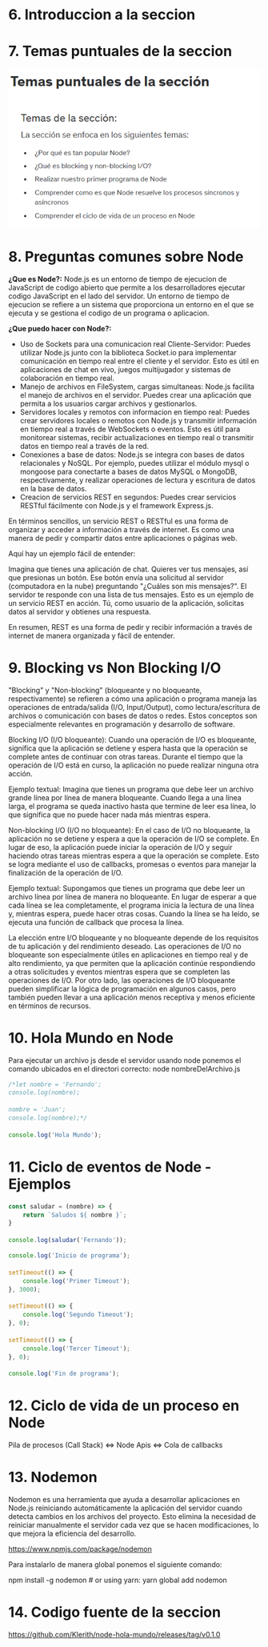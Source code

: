 # 6. Introduccion a la seccion

# 7. Temas puntuales de la seccion

![Temas puntuales de la seccion](img/1.PNG)

# 8. Preguntas comunes sobre Node

**¿Que es Node?:** Node.js es un entorno de tiempo de ejecucion de JavaScript de codigo abierto que permite a los desarrolladores ejecutar codigo JavaScript en el lado del servidor. Un entorno de tiempo de ejecucion se refiere a un sistema que proporciona un entorno en el que se ejecuta y se gestiona el codigo de un programa o aplicacion.

**¿Que puedo hacer con Node?:** 
- Uso de Sockets para una comunicacion real Cliente-Servidor: Puedes utilizar Node.js junto con la biblioteca Socket.io para implementar comunicación en tiempo real entre el cliente y el servidor. Esto es útil en aplicaciones de chat en vivo, juegos multijugador y sistemas de colaboración en tiempo real.
- Manejo de archivos en FileSystem, cargas simultaneas: Node.js facilita el manejo de archivos en el servidor. Puedes crear una aplicación que permita a los usuarios cargar archivos y gestionarlos. 
- Servidores locales y remotos con informacion en tiempo real: Puedes crear servidores locales o remotos con Node.js y transmitir información en tiempo real a través de WebSockets o eventos. Esto es útil para monitorear sistemas, recibir actualizaciones en tiempo real o transmitir datos en tiempo real a través de la red.
- Conexiones a base de datos: Node.js se integra con bases de datos relacionales y NoSQL. Por ejemplo, puedes utilizar el módulo mysql o mongoose para conectarte a bases de datos MySQL o MongoDB, respectivamente, y realizar operaciones de lectura y escritura de datos en la base de datos.
- Creacion de servicios REST en segundos: Puedes crear servicios RESTful fácilmente con Node.js y el framework Express.js.

En términos sencillos, un servicio REST o RESTful es una forma de organizar y acceder a información a través de internet. Es como una manera de pedir y compartir datos entre aplicaciones o páginas web.

Aquí hay un ejemplo fácil de entender:

Imagina que tienes una aplicación de chat. Quieres ver tus mensajes, así que presionas un botón. Ese botón envía una solicitud al servidor (computadora en la nube) preguntando "¿Cuáles son mis mensajes?". El servidor te responde con una lista de tus mensajes. Esto es un ejemplo de un servicio REST en acción. Tú, como usuario de la aplicación, solicitas datos al servidor y obtienes una respuesta.

En resumen, REST es una forma de pedir y recibir información a través de internet de manera organizada y fácil de entender.

# 9. Blocking vs Non Blocking I/O

"Blocking" y "Non-blocking" (bloqueante y no bloqueante, respectivamente) se refieren a cómo una aplicación o programa maneja las operaciones de entrada/salida (I/O, Input/Output), como lectura/escritura de archivos o comunicación con bases de datos o redes. Estos conceptos son especialmente relevantes en programación y desarrollo de software.

Blocking I/O (I/O bloqueante):
Cuando una operación de I/O es bloqueante, significa que la aplicación se detiene y espera hasta que la operación se complete antes de continuar con otras tareas. Durante el tiempo que la operación de I/O está en curso, la aplicación no puede realizar ninguna otra acción.

Ejemplo textual:
Imagina que tienes un programa que debe leer un archivo grande línea por línea de manera bloqueante. Cuando llega a una línea larga, el programa se queda inactivo hasta que termine de leer esa línea, lo que significa que no puede hacer nada más mientras espera.

Non-blocking I/O (I/O no bloqueante):
En el caso de I/O no bloqueante, la aplicación no se detiene y espera a que la operación de I/O se complete. En lugar de eso, la aplicación puede iniciar la operación de I/O y seguir haciendo otras tareas mientras espera a que la operación se complete. Esto se logra mediante el uso de callbacks, promesas o eventos para manejar la finalización de la operación de I/O.

Ejemplo textual:
Supongamos que tienes un programa que debe leer un archivo línea por línea de manera no bloqueante. En lugar de esperar a que cada línea se lea completamente, el programa inicia la lectura de una línea y, mientras espera, puede hacer otras cosas. Cuando la línea se ha leído, se ejecuta una función de callback que procesa la línea.

La elección entre I/O bloqueante y no bloqueante depende de los requisitos de tu aplicación y del rendimiento deseado. Las operaciones de I/O no bloqueante son especialmente útiles en aplicaciones en tiempo real y de alto rendimiento, ya que permiten que la aplicación continúe respondiendo a otras solicitudes y eventos mientras espera que se completen las operaciones de I/O. Por otro lado, las operaciones de I/O bloqueante pueden simplificar la lógica de programación en algunos casos, pero también pueden llevar a una aplicación menos receptiva y menos eficiente en términos de recursos.

# 10. Hola Mundo en Node

Para ejecutar un archivo js desde el servidor usando node ponemos el comando ubicados en el directori correcto: node nombreDelArchivo.js

```js
/*let nombre = 'Fernando';
console.log(nombre);

nombre = 'Juan';
console.log(nombre);*/

console.log('Hola Mundo');
```

# 11. Ciclo de eventos de Node - Ejemplos

```js
const saludar = (nombre) => {
    return `Saludos ${ nombre }`;
}

console.log(saludar('Fernando'));
```

```js
console.log('Inicio de programa');

setTimeout(() => {
    console.log('Primer Timeout');
}, 3000);

setTimeout(() => {
    console.log('Segundo Timeout');
}, 0);

setTimeout(() => {
    console.log('Tercer Timeout');
}, 0);

console.log('Fin de programa');
```

# 12. Ciclo de vida de un proceso en Node

Pila de procesos (Call Stack) <=> Node Apis <=> Cola de callbacks

# 13. Nodemon

Nodemon es una herramienta que ayuda a desarrollar aplicaciones en Node.js reiniciando automáticamente la aplicación del servidor cuando detecta cambios en los archivos del proyecto. Esto elimina la necesidad de reiniciar manualmente el servidor cada vez que se hacen modificaciones, lo que mejora la eficiencia del desarrollo.

https://www.npmjs.com/package/nodemon

Para instalarlo de manera global ponemos el siguiente comando:

npm install -g nodemon # or using yarn: yarn global add nodemon

# 14. Codigo fuente de la seccion

https://github.com/Klerith/node-hola-mundo/releases/tag/v0.1.0